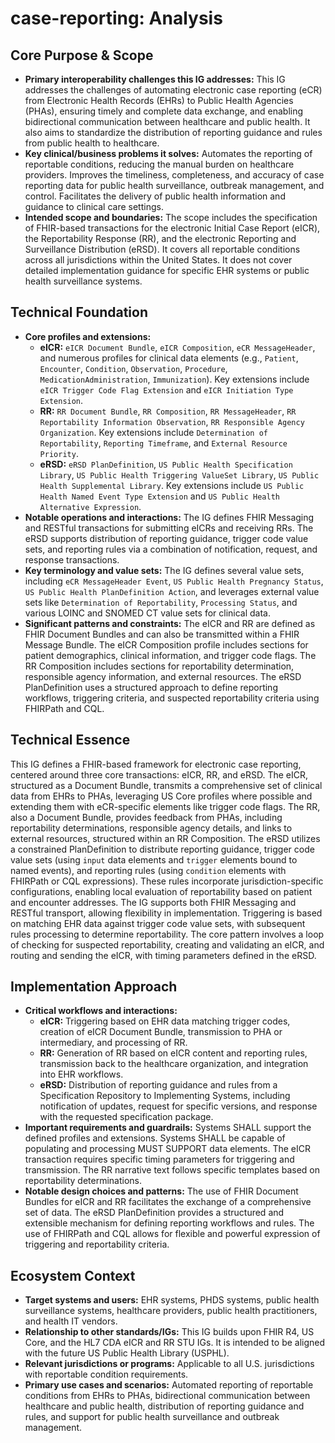 # case-reporting: Analysis

## Core Purpose & Scope

-   **Primary interoperability challenges this IG addresses:** This IG addresses the challenges of automating electronic case reporting (eCR) from Electronic Health Records (EHRs) to Public Health Agencies (PHAs), ensuring timely and complete data exchange, and enabling bidirectional communication between healthcare and public health. It also aims to standardize the distribution of reporting guidance and rules from public health to healthcare.
-   **Key clinical/business problems it solves:** Automates the reporting of reportable conditions, reducing the manual burden on healthcare providers. Improves the timeliness, completeness, and accuracy of case reporting data for public health surveillance, outbreak management, and control. Facilitates the delivery of public health information and guidance to clinical care settings.
-   **Intended scope and boundaries:** The scope includes the specification of FHIR-based transactions for the electronic Initial Case Report (eICR), the Reportability Response (RR), and the electronic Reporting and Surveillance Distribution (eRSD). It covers all reportable conditions across all jurisdictions within the United States. It does not cover detailed implementation guidance for specific EHR systems or public health surveillance systems.

## Technical Foundation

-   **Core profiles and extensions:**
    -   **eICR:** `eICR Document Bundle`, `eICR Composition`, `eCR MessageHeader`, and numerous profiles for clinical data elements (e.g., `Patient`, `Encounter`, `Condition`, `Observation`, `Procedure`, `MedicationAdministration`, `Immunization`). Key extensions include `eICR Trigger Code Flag Extension` and `eICR Initiation Type Extension`.
    -   **RR:** `RR Document Bundle`, `RR Composition`, `RR MessageHeader`, `RR Reportability Information Observation`, `RR Responsible Agency Organization`. Key extensions include `Determination of Reportability`, `Reporting Timeframe`, and `External Resource Priority`.
    -   **eRSD:** `eRSD PlanDefinition`, `US Public Health Specification Library`, `US Public Health Triggering ValueSet Library`, `US Public Health Supplemental Library`. Key extensions include `US Public Health Named Event Type Extension` and `US Public Health Alternative Expression`.
-   **Notable operations and interactions:** The IG defines FHIR Messaging and RESTful transactions for submitting eICRs and receiving RRs. The eRSD supports distribution of reporting guidance, trigger code value sets, and reporting rules via a combination of notification, request, and response transactions.
-   **Key terminology and value sets:** The IG defines several value sets, including `eCR MessageHeader Event`, `US Public Health Pregnancy Status`, `US Public Health PlanDefinition Action`, and leverages external value sets like `Determination of Reportability`, `Processing Status`, and various LOINC and SNOMED CT value sets for clinical data.
-   **Significant patterns and constraints:** The eICR and RR are defined as FHIR Document Bundles and can also be transmitted within a FHIR Message Bundle. The eICR Composition profile includes sections for patient demographics, clinical information, and trigger code flags. The RR Composition includes sections for reportability determination, responsible agency information, and external resources. The eRSD PlanDefinition uses a structured approach to define reporting workflows, triggering criteria, and suspected reportability criteria using FHIRPath and CQL.

## Technical Essence

This IG defines a FHIR-based framework for electronic case reporting, centered around three core transactions: eICR, RR, and eRSD. The eICR, structured as a Document Bundle, transmits a comprehensive set of clinical data from EHRs to PHAs, leveraging US Core profiles where possible and extending them with eCR-specific elements like trigger code flags. The RR, also a Document Bundle, provides feedback from PHAs, including reportability determinations, responsible agency details, and links to external resources, structured within an RR Composition. The eRSD utilizes a constrained PlanDefinition to distribute reporting guidance, trigger code value sets (using `input` data elements and `trigger` elements bound to named events), and reporting rules (using `condition` elements with FHIRPath or CQL expressions). These rules incorporate jurisdiction-specific configurations, enabling local evaluation of reportability based on patient and encounter addresses. The IG supports both FHIR Messaging and RESTful transport, allowing flexibility in implementation. Triggering is based on matching EHR data against trigger code value sets, with subsequent rules processing to determine reportability. The core pattern involves a loop of checking for suspected reportability, creating and validating an eICR, and routing and sending the eICR, with timing parameters defined in the eRSD.

## Implementation Approach

-   **Critical workflows and interactions:**
    -   **eICR:** Triggering based on EHR data matching trigger codes, creation of eICR Document Bundle, transmission to PHA or intermediary, and processing of RR.
    -   **RR:** Generation of RR based on eICR content and reporting rules, transmission back to the healthcare organization, and integration into EHR workflows.
    -   **eRSD:** Distribution of reporting guidance and rules from a Specification Repository to Implementing Systems, including notification of updates, request for specific versions, and response with the requested specification package.
-   **Important requirements and guardrails:** Systems SHALL support the defined profiles and extensions. Systems SHALL be capable of populating and processing MUST SUPPORT data elements. The eICR transaction requires specific timing parameters for triggering and transmission. The RR narrative text follows specific templates based on reportability determinations.
-   **Notable design choices and patterns:** The use of FHIR Document Bundles for eICR and RR facilitates the exchange of a comprehensive set of data. The eRSD PlanDefinition provides a structured and extensible mechanism for defining reporting workflows and rules. The use of FHIRPath and CQL allows for flexible and powerful expression of triggering and reportability criteria.

## Ecosystem Context

-   **Target systems and users:** EHR systems, PHDS systems, public health surveillance systems, healthcare providers, public health practitioners, and health IT vendors.
-   **Relationship to other standards/IGs:** This IG builds upon FHIR R4, US Core, and the HL7 CDA eICR and RR STU IGs. It is intended to be aligned with the future US Public Health Library (USPHL).
-   **Relevant jurisdictions or programs:** Applicable to all U.S. jurisdictions with reportable condition requirements.
-   **Primary use cases and scenarios:** Automated reporting of reportable conditions from EHRs to PHAs, bidirectional communication between healthcare and public health, distribution of reporting guidance and rules, and support for public health surveillance and outbreak management.
